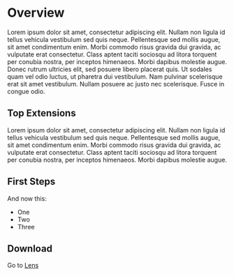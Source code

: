 # Overview

Lorem ipsum dolor sit amet, consectetur adipiscing elit. Nullam non ligula id tellus vehicula vestibulum sed quis neque. Pellentesque sed mollis augue, sit amet condimentum enim. Morbi commodo risus gravida dui gravida, ac vulputate erat consectetur. Class aptent taciti sociosqu ad litora torquent per conubia nostra, per inceptos himenaeos. Morbi dapibus molestie augue. Donec rutrum ultricies elit, sed posuere libero placerat quis. Ut sodales quam vel odio luctus, ut pharetra dui vestibulum. Nam pulvinar scelerisque erat sit amet vestibulum. Nullam posuere ac justo nec scelerisque. Fusce in congue odio.

## Top Extensions

Lorem ipsum dolor sit amet, consectetur adipiscing elit. Nullam non ligula id tellus vehicula vestibulum sed quis neque. Pellentesque sed mollis augue, sit amet condimentum enim. Morbi commodo risus gravida dui gravida, ac vulputate erat consectetur. Class aptent taciti sociosqu ad litora torquent per conubia nostra, per inceptos himenaeos. Morbi dapibus molestie augue. 

## First Steps

And now this:

- One
- Two
- Three


## Download

Go to [Lens](https://k8slens.dev)
